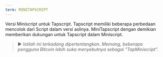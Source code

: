 ```yaml
---
term: MINITAPSCRIPT
---
```


Versi Miniscript untuk Tapscript. Tapscript memiliki beberapa perbedaan mencolok dari Script dalam versi aslinya. MiniTapscript dengan demikian memberikan dukungan untuk Tapscript dalam Miniscript.

> ► *Istilah ini terkadang dipertentangkan. Memang, beberapa pengguna Bitcoin lebih suka menyebutnya sebagai "TapMiniscript".*